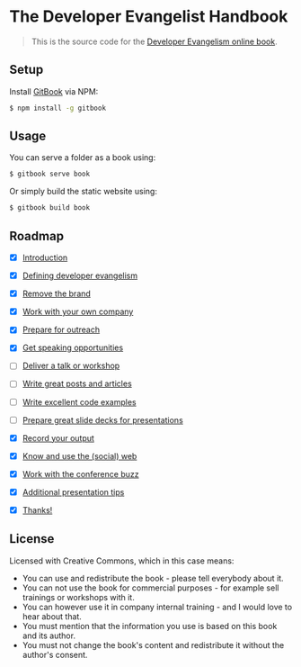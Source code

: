 # The Developer Evangelist Handbook

> This is the source code for the [Developer Evangelism online book](http://developer-evangelism.com).

## Setup

Install [GitBook](https://github.com/GitbookIO/gitbook) via NPM:

```sh
$ npm install -g gitbook
```

## Usage

You can serve a folder as a book using:

```sh
$ gitbook serve book
```

Or simply build the static website using:

```sh
$ gitbook build book
```

## Roadmap

- [x] [Introduction](book/README.md)
- [x] [Defining developer evangelism](book/definition.md)
- [x] [Remove the brand](book/brand-and-competition.md)
- [x] [Work with your own company](book/internal.md)
- [x] [Prepare for outreach](book/outreach.md)
- [x] [Get speaking opportunities](book/speaking-opportunities.md)
- [ ] [Deliver a talk or workshop](book/delivery.md)
- [ ] [Write great posts and articles](book/writing.md)
- [ ] [Write excellent code examples](book/code.md)
- [ ] [Prepare great slide decks for presentations](book/slides.md)
- [x] [Record your output](book/record.md)
- [x] [Know and use the (social) web](book/web.md)
- [x] [Work with the conference buzz](book/conferences.md)
- [x] [Additional presentation tips](book/tips.md)
- [x] [Thanks!](book/thanks.md)



## License

Licensed with Creative Commons, which in this case means:

* You can use and redistribute the book - please tell everybody about it.
* You can not use the book for commercial purposes - for example sell trainings or workshops with it.
* You can however use it in company internal training - and I would love to hear about that.
* You must mention that the information you use is based on this book and its author.
* You must not change the book's content and redistribute it without the author's consent.
